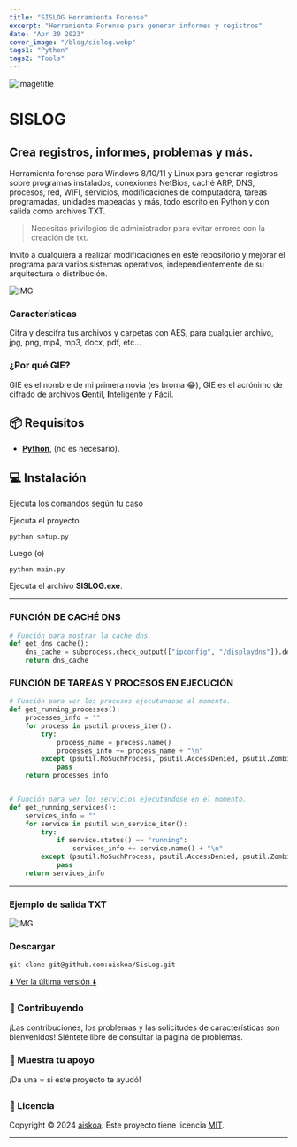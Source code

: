 ```yaml
---
title: "SISLOG Herramienta Forense"
excerpt: "Herramienta Forense para generar informes y registros"
date: "Apr 30 2023"
cover_image: "/blog/sislog.webp"
tags1: "Python"
tags2: "Tools"
---
```


![imagetitle](https://i.ibb.co/YcnFRM2/sislogtitle.jpg)

# SISLOG

## Crea registros, informes, problemas y más.
Herramienta forense para Windows 8/10/11 y Linux para generar registros sobre programas instalados, conexiones NetBios, caché ARP, DNS, procesos, red, WIFI, servicios, modificaciones de computadora, tareas programadas, unidades mapeadas y más, todo escrito en Python y con salida como archivos TXT.

> Necesitas privilegios de administrador para evitar errores con la creación de txt.

Invito a cualquiera a realizar modificaciones en este repositorio y mejorar el programa para varios sistemas operativos, independientemente de su arquitectura o distribución.

![IMG](https://i.imgur.com/3Pw9O4u.png)


### Características

Cifra y descifra tus archivos y carpetas con AES, para cualquier archivo, jpg, png, mp4, mp3, docx, pdf, etc...

### ¿Por qué GIE?

GIE es el nombre de mi primera novia (es broma 😂), GIE es el acrónimo de cifrado de archivos **G**entil, **I**nteligente y **F**ácil.

## 📦 Requisitos

- **[Python](https://www.python.org/downloads/)**, (no es necesario).

## 💻 Instalación

Ejecuta los comandos según tu caso

Ejecuta el proyecto

```batch
python setup.py
```

Luego (o)

```batch
python main.py
```

Ejecuta el archivo **SISLOG.exe**.

---

### FUNCIÓN DE CACHÉ DNS

```python
# Función para mostrar la cache dns.
def get_dns_cache():
    dns_cache = subprocess.check_output(["ipconfig", "/displaydns"]).decode("ISO-8859-1")
    return dns_cache
```

### FUNCIÓN DE TAREAS Y PROCESOS EN EJECUCIÓN

```python
# Función para ver los procesos ejecutandose al momento.
def get_running_processes():
    processes_info = ""
    for process in psutil.process_iter():
        try:
            process_name = process.name()
            processes_info += process_name + "\n"
        except (psutil.NoSuchProcess, psutil.AccessDenied, psutil.ZombieProcess):
            pass
    return processes_info


# Función para ver los servicios ejecutandose en el momento.
def get_running_services():
    services_info = ""
    for service in psutil.win_service_iter():
        try:
            if service.status() == "running":
                services_info += service.name() + "\n"
        except (psutil.NoSuchProcess, psutil.AccessDenied, psutil.ZombieProcess):
            pass
    return services_info
```

---

### Ejemplo de salida TXT

![IMG](https://i.ibb.co/cx4bMw6/SisLog-2.jpg)

### Descargar

`git clone git@github.com:aiskoa/SisLog.git`

[⬇️ Ver la última versión ⬇️](https://github.com/aiskoa/SisLog/releases/tag/SISLOG)

### 🤝 Contribuyendo

¡Las contribuciones, los problemas y las solicitudes de características son bienvenidos! Siéntete libre de consultar la página de problemas.

### 💜 Muestra tu apoyo

¡Da una ⭐️ si este proyecto te ayudó! 

### 📝 Licencia

Copyright © 2024 [aiskoa](https://aiskoa.vercel.app). Este proyecto tiene licencia [MIT](/LICENSE).

---
